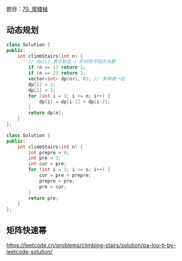 题目：[70. 爬楼梯](https://leetcode.cn/problems/climbing-stairs/)

## 动态规划

```c++
class Solution {
public:
    int climbStairs(int n) {
        // dp[i] 表示到达 i 阶时的不同方法数
        if (n == 1) return 1;
        if (n == 2) return 2;
        vector<int> dp(n+1, 0); // 多申请一位
        dp[1] = 1;
        dp[2] = 2;
        for (int i = 3; i <= n; i++) {
            dp[i] = dp[i-1] + dp[i-2];
        }
        return dp[n];
    }
};
```

```c++
class Solution {
public:
    int climbStairs(int n) {
        int prepre = 0;
        int pre = 1;
        int cur = pre;
        for (int i = 1; i <= n; i++) {
            cur = pre + prepre;
            prepre = pre;
            pre = cur;
        }
        return pre;
    }
};
```

## 矩阵快速幂

https://leetcode.cn/problems/climbing-stairs/solution/pa-lou-ti-by-leetcode-solution/